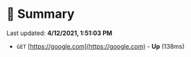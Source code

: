 # 📖 Summary
Last updated: **4/12/2021, 1:51:03 PM**

- `GET` [https://google.com](https://google.com) - **Up** (138ms)
